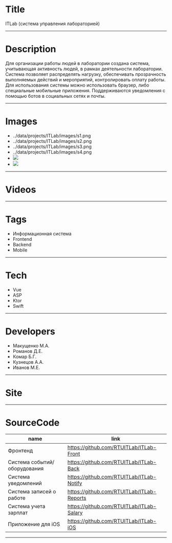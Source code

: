 # Title

ITLab (система управления лабораторией)

---

# Description

Для организации работы людей в лаборатории создана система, учитывающая активность людей, в рамках деятельности лаборатории. Система позволяет распределять нагрузку, обеспечивать прозрачность выполняемых действий и мероприятий, контролировать оплату работы.
Для использования системы можно использовать браузер, либо специальные мобильные приложения. Поддерживаются уведомления с помощью ботов в социальных сетях и почты.

---

# Images

- ../data/projects/ITLab/images/s1.png
- ../data/projects/ITLab/images/s2.png
- ../data/projects/ITLab/images/s3.png
- ../data/projects/ITLab/images/s4.png
- ![](https://files.rtuitlab.dev/landing_src/itlab/1.png)
- ![](https://files.rtuitlab.dev/landing_src/itlab/2.png)

---

# Videos

---

# Tags

- Информационная система
- Frontend
- Backend
- Mobile

---

# Tech

- Vue
- ASP
- Ktor
- Swift

---

# Developers

- Макущенко М.А.
- Романов Д.Е.
- Комар Б.Г.
- Кузнецов А.А.
- Иванов М.Е.

---

# Site

---

# SourceCode

| name                         | link                                      |
| ---------------------------- | ----------------------------------------- |
| Фронтенд                     | https://github.com/RTUITLab/ITLab-Front   |
| Система событий/оборудования | https://github.com/RTUITLab/ITLab-Back    |
| Система уведомлений          | https://github.com/RTUITLab/ITLab-Notify  |
| Система записей о работе     | https://github.com/RTUITLab/ITLab-Reports |
| Система учета зарплат        | https://github.com/RTUITLab/ITLab-Salary  |
| Приложение для iOS           | https://github.com/RTUITLab/ITLab-iOS     |

---
